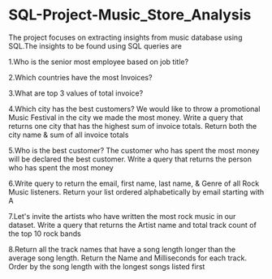 # SQL-Project-Music_Store_Analysis

The project focuses on extracting insights from music database using SQL.The insights to be found using SQL queries are

1.Who is the senior most employee based on job title?

2.Which countries have the most Invoices?

3.What are top 3 values of total invoice?

4.Which city has the best customers? We would like to throw a promotional Music
Festival in the city we made the most money. Write a query that returns one city that
has the highest sum of invoice totals. Return both the city name & sum of all invoice
totals

5.Who is the best customer? The customer who has spent the most money will be
declared the best customer. Write a query that returns the person who has spent the
most money

6.Write query to return the email, first name, last name, & Genre of all Rock Music
listeners. Return your list ordered alphabetically by email starting with A

7.Let's invite the artists who have written the most rock music in our dataset. Write a
query that returns the Artist name and total track count of the top 10 rock bands

8.Return all the track names that have a song length longer than the average song length.
Return the Name and Milliseconds for each track. Order by the song length with the
longest songs listed first
